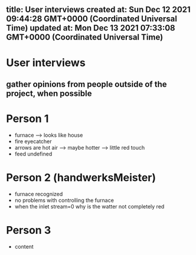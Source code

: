 
title: User interviews
created at: Sun Dec 12 2021 09:44:28 GMT+0000 (Coordinated Universal Time)
updated at: Mon Dec 13 2021 07:33:08 GMT+0000 (Coordinated Universal Time)
---

# User interviews

## gather opinions from people outside of the project, when possible

# Person 1

-   furnace ⟶ looks like house
-   fire eyecatcher
-   arrows are hot air ⟶ maybe hotter ⟶ little red touch
-   feed undefined

# Person 2 (handwerksMeister)

-   furnace recognized
-   no problems with controlling the furnace
-   when the inlet stream=0 why is the watter not completely red

# Person 3

-   content

          